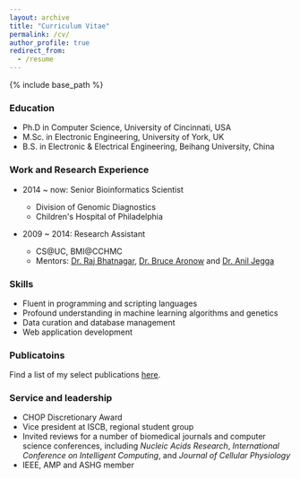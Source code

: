 ```yaml
---
layout: archive
title: "Curriculum Vitae"
permalink: /cv/
author_profile: true
redirect_from:
  - /resume
---
```


{% include base_path %}

### Education

* Ph.D in Computer Science, University of Cincinnati, USA
* M.Sc. in Electronic Engineering, University of York, UK
* B.S. in Electronic & Electrical Engineering, Beihang University, China

### Work and Research Experience

* 2014 ~ now: Senior Bioinformatics Scientist
  * Division of Genomic Diagnostics
  * Children's Hospital of Philadelphia

* 2009 ~ 2014: Research Assistant
  * CS@UC, BMI@CCHMC
  * Mentors: [Dr. Raj Bhatnagar](https://eecs.ceas.uc.edu/~rbhatnag/), [Dr. Bruce Aronow](https://www.cincinnatichildrens.org/bio/a/bruce-aronow) and [Dr. Anil Jegga](https://www.cincinnatichildrens.org/research/divisions/b/bmi/labs/jegga)

### Skills

* Fluent in programming and scripting languages
* Profound understanding in machine learning algorithms and genetics
* Data curation and database management
* Web application development
  
### Publicatoins

Find a list of my select publications [here](https://chaozhongyinxiang.github.io/publications/).
  
### Service and leadership

* CHOP Discretionary Award
* Vice president at ISCB, regional student group
* Invited reviews for a number of biomedical journals and computer science conferences, including *Nucleic Acids Research*, *International Conference on Intelligent Computing*, and *Journal of Cellular Physiology*
* IEEE, AMP and ASHG member

